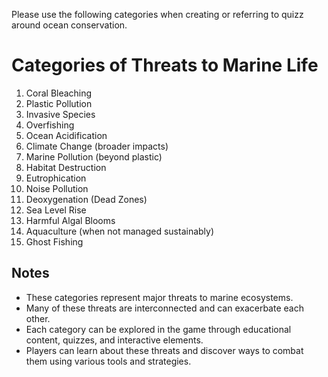 Please use the following categories when creating or referring to quizz around ocean conservation.

# Categories of Threats to Marine Life

1. Coral Bleaching
2. Plastic Pollution
3. Invasive Species
4. Overfishing
5. Ocean Acidification
6. Climate Change (broader impacts)
7. Marine Pollution (beyond plastic)
8. Habitat Destruction
9. Eutrophication
10. Noise Pollution
11. Deoxygenation (Dead Zones)
12. Sea Level Rise
13. Harmful Algal Blooms
14. Aquaculture (when not managed sustainably)
15. Ghost Fishing

## Notes
- These categories represent major threats to marine ecosystems.
- Many of these threats are interconnected and can exacerbate each other.
- Each category can be explored in the game through educational content, quizzes, and interactive elements.
- Players can learn about these threats and discover ways to combat them using various tools and strategies.